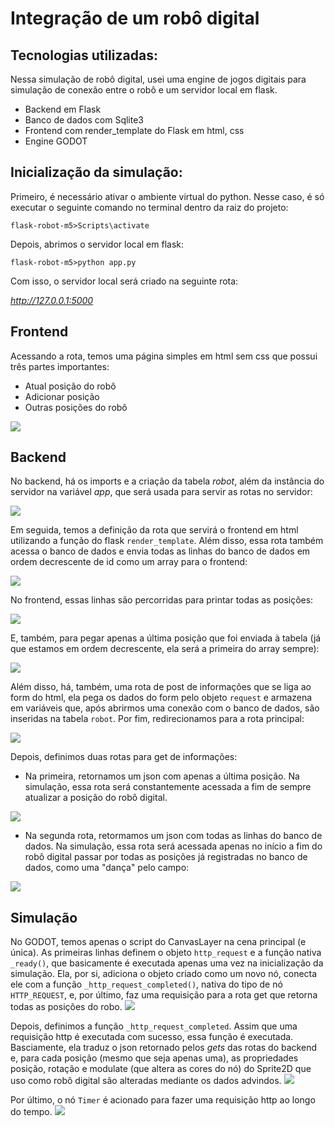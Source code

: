 # Integração de um robô digital

## Tecnologias utilizadas:
Nessa simulação de robô digital, usei uma engine de jogos digitais para simulação de conexão entre o robô e um servidor local em flask.
* Backend em Flask
* Banco de dados com Sqlite3
* Frontend com render_template do Flask em html, css
* Engine GODOT

## Inicialização da simulação:
Primeiro, é necessário ativar o ambiente virtual do python. Nesse caso, é só executar o seguinte comando no terminal dentro da raiz do projeto:

`flask-robot-m5>Scripts\activate`

Depois, abrimos o servidor local em flask:

`flask-robot-m5>python app.py`

Com isso, o servidor local será criado na seguinte rota:

*http://127.0.0.1:5000*

## Frontend
Acessando a rota, temos uma página simples em html sem css que possui três partes importantes:
* Atual posição do robô
* Adicionar posição
* Outras posições do robô
<img src="./public/frontend.png"/>

## Backend
No backend, há os imports e a criação da tabela *robot*, além da instância do servidor na variável *app*, que será usada para servir as rotas no servidor:

<img src="./public/backenc_imports_table.png">

Em seguida, temos a definição da rota que servirá o frontend em html utilizando a função do flask `render_template`. Além disso, essa rota também acessa o banco de dados e envia todas as linhas do banco de dados em ordem decrescente de id como um array para o frontend:

<img src="./public/backend_route_render_template.png">

No frontend, essas linhas são percorridas para printar todas as posições:

<img src="./public/frontend_other_positions.png">

E, também, para pegar apenas a última posição que foi enviada à tabela (já que estamos em ordem decrescente, ela será a primeira do array sempre):

<img src="./public/frontend_last_position.png">

Além disso, há, também, uma rota de post de informações que se liga ao form do html, ela pega os dados do form pelo objeto `request` e armazena em variáveis que, após abrirmos uma conexão com o banco de dados, são inseridas na tabela `robot`. Por fim, redirecionamos para a rota principal:

<img src="./public/backend_set_position_post.png">

Depois, definimos duas rotas para get de informações:
* Na primeira, retornamos um json com apenas a última posição. Na simulação, essa rota será constantemente acessada a fim de sempre atualizar a posição do robô digital.
<img src="./public/backend_last_position_return.png">

* Na segunda rota, retormamos um json com todas as linhas do banco de dados. Na simulação, essa rota será acessada apenas no início a fim do robô digital passar por todas as posições já registradas no banco de dados, como uma "dança" pelo campo:
<img src="./public/backend_all_positions_return.png">

## Simulação

No GODOT, temos apenas o script do CanvasLayer na cena principal (e única). As primeiras linhas definem o objeto `http_request` e a função nativa `_ready()`, que basicamente é executada apenas uma vez na inicialização da simulação. Ela, por si, adiciona o objeto criado como um novo nó, conecta ele com a função `_http_request_completed()`, nativa do tipo de nó `HTTP_REQUEST`, e, por último, faz uma requisição para a rota get que retorna todas as posições do robo.
<img src="./public/godot_ready_func.png">

Depois, definimos a função `_http_request_completed`. Assim que uma requisição http é executada com sucesso, essa função é executada. Basciamente, ela traduz o json retornado pelos *gets* das rotas do backend e, para cada posição (mesmo que seja apenas uma), as propriedades posição, rotação e modulate (que altera as cores do nó) do Sprite2D que uso como robô digital são alteradas mediante os dados advindos.
<img src="./public/godot_http_request_completed.png">

Por último, o nó `Timer` é acionado para fazer uma requisição http ao longo do tempo.
<img src="./public/godot_timer_timout.png">